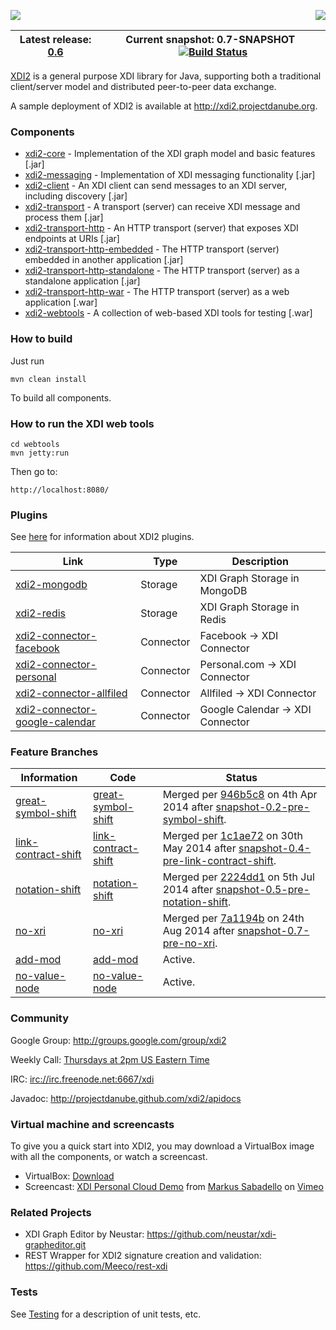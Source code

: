 <a href="http://projectdanube.org/" target="_blank"><img src="http://projectdanube.github.com/xdi2/images/projectdanube_logo.png" align="right"></a>
<img src="http://projectdanube.github.com/xdi2/images/logo64.png"><br>

| Latest release: [0.6](https://github.com/projectdanube/xdi2/releases) | Current snapshot: 0.7-SNAPSHOT&nbsp;&nbsp;[![Build Status](https://secure.travis-ci.org/projectdanube/xdi2.png)](http://travis-ci.org/projectdanube/xdi2) |
| ---- | ---- |

[XDI2](http://github.com/projectdanube/xdi2) is a general purpose XDI library for Java, supporting both a traditional client/server model and distributed peer-to-peer data exchange. 

A sample deployment of XDI2 is available at http://xdi2.projectdanube.org.

### Components

* [xdi2-core](https://github.com/projectdanube/xdi2/wiki/xdi2-core) - Implementation of the XDI graph model and basic features [.jar]
* [xdi2-messaging](https://github.com/projectdanube/xdi2/wiki/xdi2-messaging) - Implementation of XDI messaging functionality [.jar]
* [xdi2-client](https://github.com/projectdanube/xdi2/wiki/xdi2-client) - An XDI client can send messages to an XDI server, including discovery [.jar]
* [xdi2-transport](https://github.com/projectdanube/xdi2/wiki/xdi2-transport) - A transport (server) can receive XDI message and process them [.jar]
* [xdi2-transport-http](https://github.com/projectdanube/xdi2/wiki/xdi2-transport-http) - An HTTP transport (server) that exposes XDI endpoints at URIs [.jar]
* [xdi2-transport-http-embedded](https://github.com/projectdanube/xdi2/wiki/xdi2-transport-http-embedded) - The HTTP transport (server) embedded in another application [.jar]
* [xdi2-transport-http-standalone](https://github.com/projectdanube/xdi2/wiki/xdi2-transport-http-standalone) - The HTTP transport (server) as a standalone application [.jar]
* [xdi2-transport-http-war](https://github.com/projectdanube/xdi2/wiki/xdi2-transport-http-war) - The HTTP transport (server) as a web application [.war]
* [xdi2-webtools](https://github.com/projectdanube/xdi2/wiki/xdi2-webtools) - A collection of web-based XDI tools for testing [.war]

### How to build

Just run

    mvn clean install

To build all components.

### How to run the XDI web tools

    cd webtools
    mvn jetty:run

Then go to:

    http://localhost:8080/

### Plugins

See [here](https://github.com/projectdanube/xdi2/wiki/XDI2-plugins) for information about XDI2 plugins.

| Link | Type | Description |
| ----------- | ---- | ------ |
| [xdi2-mongodb](https://github.com/projectdanube/xdi2-mongodb) | Storage | XDI Graph Storage in MongoDB
| [xdi2-redis](https://github.com/projectdanube/xdi2-redis) | Storage | XDI Graph Storage in Redis
| [xdi2-connector-facebook](https://github.com/projectdanube/xdi2-connector-facebook) | Connector | Facebook -> XDI Connector
| [xdi2-connector-personal](https://github.com/projectdanube/xdi2-connector-personal) | Connector | Personal.com -> XDI Connector
| [xdi2-connector-allfiled](https://github.com/projectdanube/xdi2-connector-allfiled) | Connector | Allfiled -> XDI Connector
| [xdi2-connector-google-calendar](https://github.com/projectdanube/xdi2-connector-google-calendar) | Connector | Google Calendar -> XDI Connector

### Feature Branches

| Information | Code | Status |
| ----------- | ---- | ------ |
| [great-symbol-shift](https://github.com/projectdanube/xdi2/wiki/great-symbol-shift) | [great-symbol-shift](https://github.com/projectdanube/xdi2/tree/great-symbol-shift) | Merged per [946b5c8](https://github.com/projectdanube/xdi2/commit/946b5c8f8d5e2eb94bfd701ce73a4969012cfa9d) on 4th Apr 2014 after [snapshot-0.2-pre-symbol-shift](https://github.com/projectdanube/xdi2/releases/tag/snapshot-0.2-pre-symbol-shift).
| [link-contract-shift](https://github.com/projectdanube/xdi2/wiki/link-contract-shift) | [link-contract-shift](https://github.com/projectdanube/xdi2/tree/link-contract-shift) | Merged per [1c1ae72](https://github.com/projectdanube/xdi2/commit/1c1ae72b5b1c56bd825f97b7769967208035e99b) on 30th May 2014 after [snapshot-0.4-pre-link-contract-shift](https://github.com/projectdanube/xdi2/releases/tag/snapshot-0.4-pre-link-contract-shift).
| [notation-shift](https://github.com/projectdanube/xdi2/wiki/notation-shift) | [notation-shift](https://github.com/projectdanube/xdi2/tree/notation-shift) | Merged per [2224dd1](https://github.com/projectdanube/xdi2/commit/2224dd1c6b5cbfdbd0058928053ffca937fa17f9) on 5th Jul 2014 after [snapshot-0.5-pre-notation-shift](https://github.com/projectdanube/xdi2/releases/tag/snapshot-0.5-pre-notation-shift).
| [no-xri](https://github.com/projectdanube/xdi2/wiki/no-xri) | [no-xri](https://github.com/projectdanube/xdi2/tree/no-xri) | Merged per [7a1194b](https://github.com/projectdanube/xdi2/commit/7a1194b2ec748d446dc6d5ca02455c02eb461223) on 24th Aug 2014 after [snapshot-0.7-pre-no-xri](https://github.com/projectdanube/xdi2/releases/tag/snapshot-0.7-pre-no-xri).
| [add-mod](https://github.com/projectdanube/xdi2/wiki/add-mod) | [add-mod](https://github.com/projectdanube/xdi2/tree/add-mod) | Active.
| [no-value-node](https://github.com/projectdanube/xdi2/wiki/no-value-node) | [no-value-node](https://github.com/projectdanube/xdi2/tree/no-value-node) | Active.

### Community

Google Group: http://groups.google.com/group/xdi2

Weekly Call: [Thursdays at 2pm US Eastern Time](https://github.com/projectdanube/xdi2/wiki/XDI2-Weekly-Call)

IRC: [irc://irc.freenode.net:6667/xdi](irc://irc.freenode.net:6667/xdi)

Javadoc: http://projectdanube.github.com/xdi2/apidocs

### Virtual machine and screencasts

To give you a quick start into XDI2, you may download a VirtualBox image with all the components, or watch a screencast.

* VirtualBox: <a href="http://files.projectdanube.org/XDI2-VirtualBox.zip">Download</a>
* Screencast: <a href="http://vimeo.com/52763525">XDI Personal Cloud Demo</a> from <a href="http://vimeo.com/user3934958">Markus Sabadello</a> on <a href="http://vimeo.com">Vimeo</a>

### Related Projects

* XDI Graph Editor by Neustar: https://github.com/neustar/xdi-grapheditor.git
* REST Wrapper for XDI2 signature creation and validation: https://github.com/Meeco/rest-xdi

### Tests

See [Testing](https://github.com/projectdanube/xdi2/wiki/Testing) for a description of unit tests, etc.
